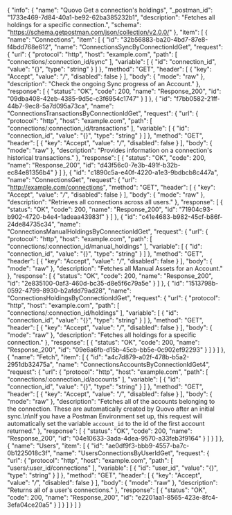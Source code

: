 {
  "info": {
    "name": "Quovo Get a connection's holdings",
    "_postman_id": "1733e469-7d84-40a1-be92-62ba385232b1",
    "description": "Fetches all holdings for a specific connection.",
    "schema": "https://schema.getpostman.com/json/collection/v2.0.0/"
  },
  "item": [
    {
      "name": "Connections",
      "item": [
        {
          "id": "32b56883-ba20-4bd7-87e8-f4bdd768e612",
          "name": "ConnectionsSyncByConnectionIdGet",
          "request": {
            "url": {
              "protocol": "http",
              "host": "example.com",
              "path": [
                "connections/:connection_id/sync"
              ],
              "variable": [
                {
                  "id": "connection_id",
                  "value": "{}",
                  "type": "string"
                }
              ]
            },
            "method": "GET",
            "header": [
              {
                "key": "Accept",
                "value": "*/*",
                "disabled": false
              }
            ],
            "body": {
              "mode": "raw"
            },
            "description": "Check the ongoing Sync progress of an Account."
          },
          "response": [
            {
              "status": "OK",
              "code": 200,
              "name": "Response_200",
              "id": "09dba408-42eb-4385-9d5c-c3f6954c1747"
            }
          ]
        },
        {
          "id": "f7bb0582-21ff-44b7-9ec8-5a7d095a73ca",
          "name": "ConnectionsTransactionsByConnectionIdGet",
          "request": {
            "url": {
              "protocol": "http",
              "host": "example.com",
              "path": [
                "connections/:connection_id/transactions"
              ],
              "variable": [
                {
                  "id": "connection_id",
                  "value": "{}",
                  "type": "string"
                }
              ]
            },
            "method": "GET",
            "header": [
              {
                "key": "Accept",
                "value": "*/*",
                "disabled": false
              }
            ],
            "body": {
              "mode": "raw"
            },
            "description": "Provides information on a connection's historical transactions."
          },
          "response": [
            {
              "status": "OK",
              "code": 200,
              "name": "Response_200",
              "id": "d43f56c0-7e3b-491f-b32b-ec84e81356b4"
            }
          ]
        },
        {
          "id": "c1890c5a-e40f-4220-a1e3-9bdbcb8c447a",
          "name": "ConnectionsGet",
          "request": {
            "url": "http://example.com/connections",
            "method": "GET",
            "header": [
              {
                "key": "Accept",
                "value": "*/*",
                "disabled": false
              }
            ],
            "body": {
              "mode": "raw"
            },
            "description": "Retrieves all connections across all users."
          },
          "response": [
            {
              "status": "OK",
              "code": 200,
              "name": "Response_200",
              "id": "71904c93-b902-4720-b4e4-1adeaa43983f"
            }
          ]
        },
        {
          "id": "c41e4683-b982-45cf-b86f-24de84735c34",
          "name": "ConnectionsManualHoldingsByConnectionIdGet",
          "request": {
            "url": {
              "protocol": "http",
              "host": "example.com",
              "path": [
                "connections/:connection_id/manual_holdings"
              ],
              "variable": [
                {
                  "id": "connection_id",
                  "value": "{}",
                  "type": "string"
                }
              ]
            },
            "method": "GET",
            "header": [
              {
                "key": "Accept",
                "value": "*/*",
                "disabled": false
              }
            ],
            "body": {
              "mode": "raw"
            },
            "description": "Fetches all Manual Assets for an Account."
          },
          "response": [
            {
              "status": "OK",
              "code": 200,
              "name": "Response_200",
              "id": "2e835100-0af3-460d-bc35-d8e5f6c79a5e"
            }
          ]
        },
        {
          "id": "1513798b-0592-4799-8930-b2afdd79ad28",
          "name": "ConnectionsHoldingsByConnectionIdGet",
          "request": {
            "url": {
              "protocol": "http",
              "host": "example.com",
              "path": [
                "connections/:connection_id/holdings"
              ],
              "variable": [
                {
                  "id": "connection_id",
                  "value": "{}",
                  "type": "string"
                }
              ]
            },
            "method": "GET",
            "header": [
              {
                "key": "Accept",
                "value": "*/*",
                "disabled": false
              }
            ],
            "body": {
              "mode": "raw"
            },
            "description": "Fetches all holdings for a specific connection."
          },
          "response": [
            {
              "status": "OK",
              "code": 200,
              "name": "Response_200",
              "id": "09e6a6fb-d15b-45cb-bb5e-0c902ef92293"
            }
          ]
        }
      ]
    },
    {
      "name": "Fetch",
      "item": [
        {
          "id": "a4c7d879-a02f-478b-b5a2-2951db32475a",
          "name": "ConnectionsAccountsByConnectionIdGet4",
          "request": {
            "url": {
              "protocol": "http",
              "host": "example.com",
              "path": [
                "connections/:connection_id/accounts"
              ],
              "variable": [
                {
                  "id": "connection_id",
                  "value": "{}",
                  "type": "string"
                }
              ]
            },
            "method": "GET",
            "header": [
              {
                "key": "Accept",
                "value": "*/*",
                "disabled": false
              }
            ],
            "body": {
              "mode": "raw"
            },
            "description": "Fetches all of the accounts belonging to the connection. These are automatically created by Quovo after an initial sync.\n\nIf you have a Postman Environment set up, this request will automatically set the variable `account_id` to the id of the first account returned."
          },
          "response": [
            {
              "status": "OK",
              "code": 200,
              "name": "Response_200",
              "id": "04e10633-3ada-4dea-9570-a33feb3f9164"
            }
          ]
        }
      ]
    },
    {
      "name": "Users",
      "item": [
        {
          "id": "ae0df9f3-bbb9-4557-ba7c-0b1225018c3f",
          "name": "UsersConnectionsByUserIdGet",
          "request": {
            "url": {
              "protocol": "http",
              "host": "example.com",
              "path": [
                "users/:user_id/connections"
              ],
              "variable": [
                {
                  "id": "user_id",
                  "value": "{}",
                  "type": "string"
                }
              ]
            },
            "method": "GET",
            "header": [
              {
                "key": "Accept",
                "value": "*/*",
                "disabled": false
              }
            ],
            "body": {
              "mode": "raw"
            },
            "description": "Returns all of a user's connections."
          },
          "response": [
            {
              "status": "OK",
              "code": 200,
              "name": "Response_200",
              "id": "e2201aa1-8565-423e-8fc4-3efa04ce20a5"
            }
          ]
        }
      ]
    }
  ]
}